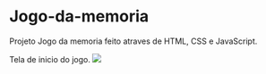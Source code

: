 # Jogo-da-memoria
Projeto Jogo da memoria feito atraves de HTML, CSS e JavaScript.

Tela de inicio do jogo.
<img src="![image01](https://user-images.githubusercontent.com/106400520/171482268-68124aa0-9747-43d4-8df8-9547a9bd94ea.png)
" >
